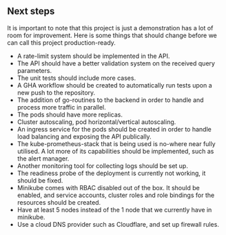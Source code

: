 ## Next steps

It is important to note that this project is just a demonstration has a lot of room for improvement. Here is some things that should change before we can call this project production-ready.

- A rate-limit system should be implemented in the API.
- The API should have a better validation system on the received query parameters.
- The unit tests should include more cases.
- A GHA workflow should be created to automatically run tests upon a new push to the repository.
- The addition of go-routines to the backend in order to handle and process more traffic in parallel.
- The pods should have more replicas.
- Cluster autoscaling, pod horizontal/vertical autoscaling.
- An ingress service for the pods should be created in order to handle load balancing and exposing the API publically.
- The kube-prometheus-stack that is being used is no-where near fully utilised. A lot more of its capabilities should be implemented, such as the alert manager.
- Another monitoring tool for collecting logs should be set up.
- The readiness probe of the deployment is currently not working, it should be fixed.
- Minikube comes with RBAC disabled out of the box. It should be enabled, and service accounts, cluster roles and role bindings for the resources should be created.
- Have at least 5 nodes instead of the 1 node that we currently have in minikube.
- Use a cloud DNS provider such as Cloudflare, and set up firewall rules.